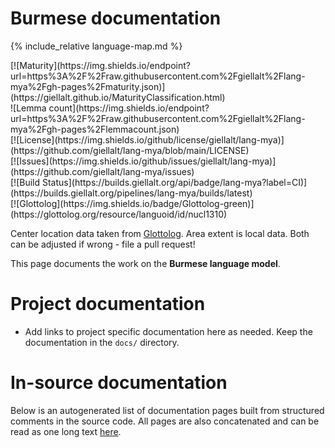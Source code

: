 # Burmese documentation

<div class="twocolumn map" markdown="1">

{% include_relative language-map.md %}

<div class="badges" markdown="1">
[![Maturity](https://img.shields.io/endpoint?url=https%3A%2F%2Fraw.githubusercontent.com%2Fgiellalt%2Flang-mya%2Fgh-pages%2Fmaturity.json)](https://giellalt.github.io/MaturityClassification.html) <br/>
![Lemma count](https://img.shields.io/endpoint?url=https%3A%2F%2Fraw.githubusercontent.com%2Fgiellalt%2Flang-mya%2Fgh-pages%2Flemmacount.json) <br/>
[![License](https://img.shields.io/github/license/giellalt/lang-mya)](https://github.com/giellalt/lang-mya/blob/main/LICENSE) <br/>
[![Issues](https://img.shields.io/github/issues/giellalt/lang-mya)](https://github.com/giellalt/lang-mya/issues) <br/>
[![Build Status](https://builds.giellalt.org/api/badge/lang-mya?label=CI)](https://builds.giellalt.org/pipelines/lang-mya/builds/latest) <br/>
[![Glottolog](https://img.shields.io/badge/Glottolog-green)](https://glottolog.org/resource/languoid/id/nucl1310)
</div>

Center location data taken from [Glottolog](https://glottolog.org/). Area extent is local data. Both can be adjusted if wrong - file a pull request!

</div>

This page documents the work on the **Burmese language model**. 

# Project documentation

* Add links to project specific documentation here as needed. Keep the documentation in the `docs/` directory.

# In-source documentation

Below is an autogenerated list of documentation pages built from structured comments in the source code. All pages are also concatenated and can be read as one long text [here](mya.md).
